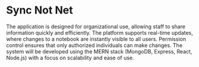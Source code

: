 # Sync Not Net
 The application is designed for organizational use, allowing staff to share information quickly and efficiently. The platform supports real-time updates, where changes to a notebook are instantly visible to all users. Permission control ensures that only authorized individuals can make changes. The system will be developed using the MERN stack (MongoDB, Express, React, Node.js) with a focus on scalability and ease of use.
